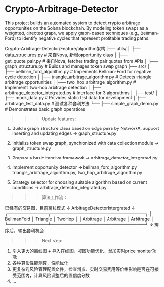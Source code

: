 # Crypto-Arbitrage-Detector
This project builds an automated system to detect crypto arbitrage opportunities on the Solana blockchain. By modeling token swaps as a weighted, directed graph, we apply graph-based techniques (e.g., Bellman-Ford) to identify negative cycles that represent profitable trading paths.

Crypto-Arbitrage-Detector/Feature/algorithm架构
├── utils/
│   ├── data_structures.py  # 来自Nova, 新增opportunity class
│   ├── get_quote_pair.py   # 来自Nova, fetches trading pair quotes from APIs
│   ├── graph_structure.py  # Builds and manages token swap graph
├── src/
│   ├── bellman_ford_algorithm.py  # Implements Bellman-Ford for negative cycle detection
│   ├── triangle_arbitrage_algorithm.py  # Detects triangle arbitrage opportunities
│   ├── two_hop_arbitrage_algorithm.py  # Implements two-hop arbitrage detection
│   ├── arbitrage_detector_integrated.py  # Interface for 3 algoruthms
│
├── test/
│   ├── mock_data.py  # Provides static test data for development
│   ├── arbitrage_test_data.py  # 测试各种套利方法
└── ├── simple_graph_demo.py  # Demonstrates basic graph operations


>>> Update features:

1. Build a graph structure class based on edge pairs
    by NetworkX, support inserting and updating edges
    -> graph_structure.py

2. Initialize token swap graph, synchronized with data collection module
    -> graph_structure.py

3. Prepare a basic iterative framework
    -> arbitrage_detector_integrated.py

4. Implement opportunity detector
    -> bellman_ford_algorithm.py, triangle_arbitrage_algorithm.py, two_hop_arbitrage_algorithm.py

5. Strategy selector for choosing suitable algorithm based on current conditions
    -> arbitrage_detector_integrated.py


>>> 算法工作流：

已经有的交易图，目前离线模式
       ↓
   ArbitrageDetectorIntergrated
       ↓
┌─────────────┬──────────────┬────────────────┐
│ BellmanFord │  Triangle    │   TwoHop       │
│ Arbitrage   │  Arbitrage   │   Arbitrage    │
└─────────────┴──────────────┴────────────────┘
       ↓
   排序后，输出套利机会

>>> Next step:

1. 引入更大的离线图 + 导入在线图，视图功能优化，增加实时price moniter功能
2. 各种算法性能测算，性能优化
3. 更复杂的风险管理配置文件，检查滑点、实时交易费用等价格影响是否在可接受范围内，计算风险调整后的置信度分数
4. ...